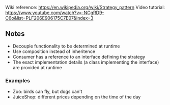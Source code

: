 Wiki reference: https://en.wikipedia.org/wiki/Strategy_pattern
Video tutorial: https://www.youtube.com/watch?v=-NCgRD9-C6o&list=PLF206E906175C7E07&index=3


## Notes
* Decouple functionality to be determined at runtime
* Use composition instead of inheritence
* Consumer has a reference to an interface defining the strategy
* The exact implementation details (a class implementing the interface) are provided at runtime

### Examples
* Zoo: birds can fly, but dogs can't
* JuiceShop: different prices depending on the time of the day
